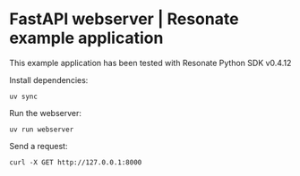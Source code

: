 # FastAPI webserver | Resonate example application

This example application has been tested with Resonate Python SDK v0.4.12

Install dependencies:

```
uv sync
```

Run the webserver:

```
uv run webserver
```

Send a request:

```
curl -X GET http://127.0.0.1:8000
```
